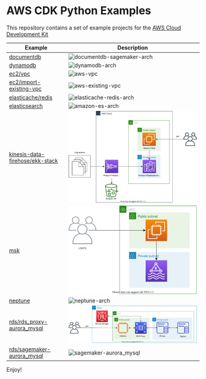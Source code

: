# AWS CDK Python Examples

This repository contains a set of example projects for the [AWS Cloud Development Kit](https://docs.aws.amazon.com/cdk/api/latest/)

| Example | Description |
|---------|-------------|
| [documentdb](./documentdb/) | ![documentdb-sagemaker-arch](./documentdb/documentdb-sagemaker-arch.svg) |
| [dynamodb](./dynamodb/) | ![dynamodb-arch](./dynamodb/dynamodb-arch.svg) |
| [ec2/vpc](./ec2/vpc/) | ![aws-vpc](./ec2/vpc/aws-vpc.svg) |
| [ec2/import-existing-vpc](./ec2/import-existing-vpc/) | ![aws-existing-vpc](./ec2/import-existing-vpc/aws-existing-vpc.svg) |
| [elasticache/redis](./elasticache/redis/) | ![elasticache-redis-arch](./elasticache/redis/elasticache-for-redis-arch.svg) |
| [elasticsearch](./elasticsearch/) | ![amazon-es-arch](./elasticsearch/amazon-es-arch.svg) |
| [kinesis-data-firehose/ekk-stack](./kinesis-data-firehose/ekk-stack/) | ![amazon-ekk-stack-arch](./kinesis-data-firehose/ekk-stack/amazon-ekk-stack-arch.svg) |
| [msk](./msk/) | ![msk-arch](./msk/msk-arch.svg) |
| [neptune](./neptune/) | ![neptune-arch](./neptune/neptune-arch.svg) |
| [rds/rds_proxy-aurora_mysql](./rds/rds_proxy-aurora_mysql/) | ![rds_proxy-aurora_mysql](./rds/rds_proxy-aurora_mysql/rds_proxy-aurora_mysql-arch.svg) |
| [rds/sagemaker-aurora_mysql](./rds/sagemaker-aurora_mysql/) | ![sagemaker-aurora_mysql](./rds/sagemaker-aurora_mysql/mysql-sagemaker-arch.svg) |

Enjoy!
